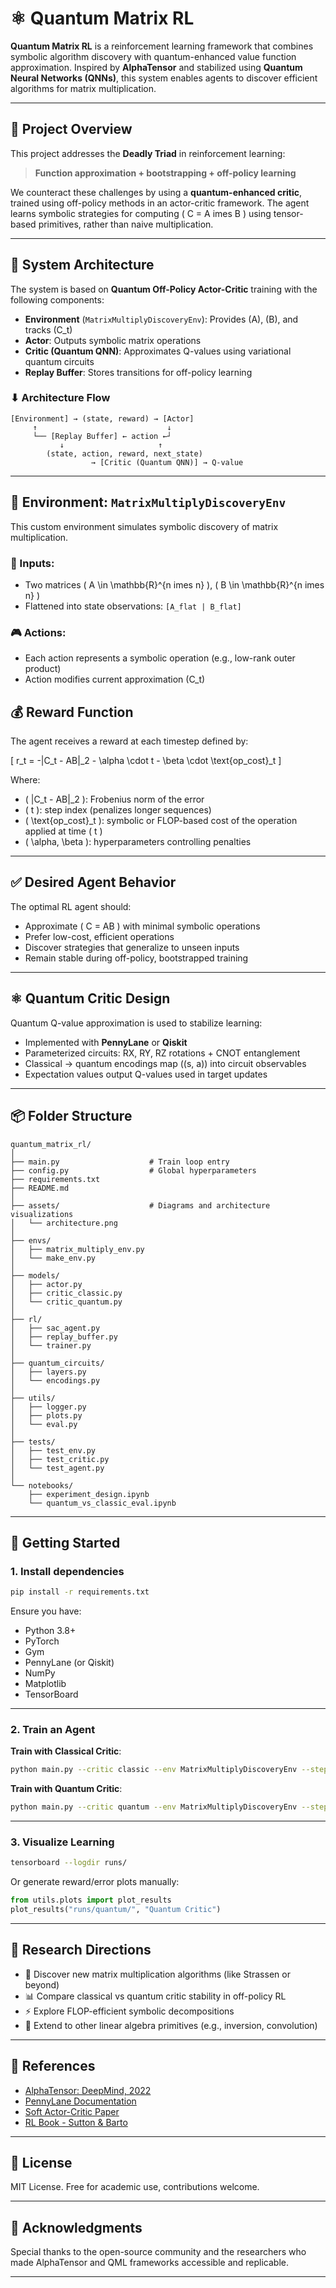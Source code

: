 # ⚛️ Quantum Matrix RL

**Quantum Matrix RL** is a reinforcement learning framework that combines symbolic algorithm discovery with quantum-enhanced value function approximation. Inspired by **AlphaTensor** and stabilized using **Quantum Neural Networks (QNNs)**, this system enables agents to discover efficient algorithms for matrix multiplication.

---

## 🧠 Project Overview

This project addresses the **Deadly Triad** in reinforcement learning:  
> **Function approximation + bootstrapping + off-policy learning**

We counteract these challenges by using a **quantum-enhanced critic**, trained using off-policy methods in an actor-critic framework. The agent learns symbolic strategies for computing \( C = A 	imes B \) using tensor-based primitives, rather than naive multiplication.

---

## 🧩 System Architecture

The system is based on **Quantum Off-Policy Actor-Critic** training with the following components:

- **Environment** (`MatrixMultiplyDiscoveryEnv`): Provides \(A\), \(B\), and tracks \(C_t\)
- **Actor**: Outputs symbolic matrix operations
- **Critic (Quantum QNN)**: Approximates Q-values using variational quantum circuits
- **Replay Buffer**: Stores transitions for off-policy learning

### ⬇ Architecture Flow

```
[Environment] → (state, reward) → [Actor]
     ↑                             ↓
     └── [Replay Buffer] ← action ←┘
           ↓                     ↑
        (state, action, reward, next_state)
                  → [Critic (Quantum QNN)] → Q-value
```

---

## 🧪 Environment: `MatrixMultiplyDiscoveryEnv`

This custom environment simulates symbolic discovery of matrix multiplication.

### 🔢 Inputs:
- Two matrices \( A \in \mathbb{R}^{n 	imes n} \), \( B \in \mathbb{R}^{n 	imes n} \)
- Flattened into state observations: `[A_flat | B_flat]`

### 🎮 Actions:
- Each action represents a symbolic operation (e.g., low-rank outer product)
- Action modifies current approximation \(C_t\)

## 💰 Reward Function

The agent receives a reward at each timestep defined by:

\[
r_t = -\|C_t - AB\|_2 - \alpha \cdot t - \beta \cdot \text{op\_cost}_t
\]

Where:
- \( \|C_t - AB\|_2 \): Frobenius norm of the error
- \( t \): step index (penalizes longer sequences)
- \( \text{op\_cost}_t \): symbolic or FLOP-based cost of the operation applied at time \( t \)
- \( \alpha, \beta \): hyperparameters controlling penalties

---

## ✅ Desired Agent Behavior

The optimal RL agent should:
- Approximate \( C = AB \) with minimal symbolic operations
- Prefer low-cost, efficient operations
- Discover strategies that generalize to unseen inputs
- Remain stable during off-policy, bootstrapped training

---

## ⚛️ Quantum Critic Design

Quantum Q-value approximation is used to stabilize learning:

- Implemented with **PennyLane** or **Qiskit**
- Parameterized circuits: RX, RY, RZ rotations + CNOT entanglement
- Classical → quantum encodings map \((s, a)\) into circuit observables
- Expectation values output Q-values used in target updates

---

## 📦 Folder Structure

```
quantum_matrix_rl/
│
├── main.py                    # Train loop entry
├── config.py                  # Global hyperparameters
├── requirements.txt
├── README.md
│
├── assets/                    # Diagrams and architecture visualizations
│   └── architecture.png
│
├── envs/
│   ├── matrix_multiply_env.py
│   └── make_env.py
│
├── models/
│   ├── actor.py
│   ├── critic_classic.py
│   └── critic_quantum.py
│
├── rl/
│   ├── sac_agent.py
│   ├── replay_buffer.py
│   └── trainer.py
│
├── quantum_circuits/
│   ├── layers.py
│   └── encodings.py
│
├── utils/
│   ├── logger.py
│   ├── plots.py
│   └── eval.py
│
├── tests/
│   ├── test_env.py
│   ├── test_critic.py
│   └── test_agent.py
│
└── notebooks/
    ├── experiment_design.ipynb
    └── quantum_vs_classic_eval.ipynb
```

---

## 🚀 Getting Started

### 1. Install dependencies

```bash
pip install -r requirements.txt
```

Ensure you have:
- Python 3.8+
- PyTorch
- Gym
- PennyLane (or Qiskit)
- NumPy
- Matplotlib
- TensorBoard

---

### 2. Train an Agent

**Train with Classical Critic**:
```bash
python main.py --critic classic --env MatrixMultiplyDiscoveryEnv --steps 100000
```

**Train with Quantum Critic**:
```bash
python main.py --critic quantum --env MatrixMultiplyDiscoveryEnv --steps 100000
```

---

### 3. Visualize Learning

```bash
tensorboard --logdir runs/
```

Or generate reward/error plots manually:

```python
from utils.plots import plot_results
plot_results("runs/quantum/", "Quantum Critic")
```

---

## 🧠 Research Directions

- 🧮 Discover new matrix multiplication algorithms (like Strassen or beyond)
- 📊 Compare classical vs quantum critic stability in off-policy RL
- ⚡ Explore FLOP-efficient symbolic decompositions
- 🧩 Extend to other linear algebra primitives (e.g., inversion, convolution)

---

## 📘 References

- [AlphaTensor: DeepMind, 2022](https://www.nature.com/articles/s41586-022-05172-4)
- [PennyLane Documentation](https://docs.pennylane.ai/)
- [Soft Actor-Critic Paper](https://arxiv.org/abs/1801.01290)
- [RL Book - Sutton & Barto](http://incompleteideas.net/book/the-book-2nd.html)

---

## 🪪 License

MIT License. Free for academic use, contributions welcome.

---

## 🙌 Acknowledgments

Special thanks to the open-source community and the researchers who made AlphaTensor and QML frameworks accessible and replicable.

---
